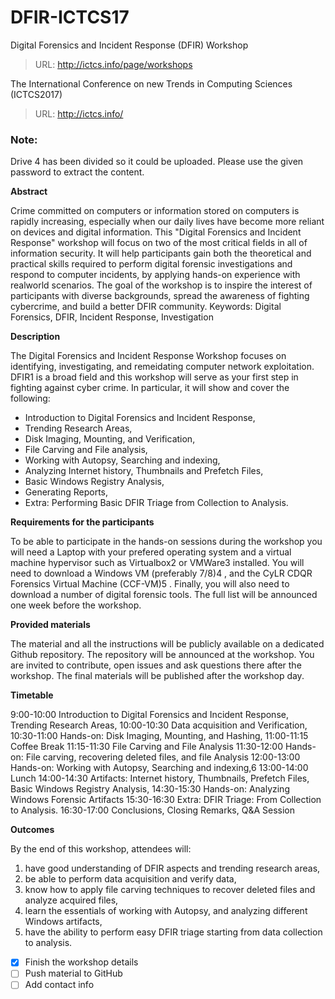 # DFIR-ICTCS17
Digital Forensics and Incident Response (DFIR) Workshop
> URL: http://ictcs.info/page/workshops

The International Conference on new Trends in Computing Sciences (ICTCS2017)
> URL: http://ictcs.info/


### Note:

Drive 4 has been divided so it could be uploaded. Please use the given password to extract the content.


**Abstract**

Crime committed on computers or information stored on computers is rapidly increasing, especially when our daily lives have become more reliant on devices and digital information. This "Digital Forensics and Incident Response" workshop will focus on two of the most critical fields in all of information security. It will help participants gain both the theoretical and practical skills required to perform digital forensic investigations and respond to computer incidents, by applying hands-on experience with realworld scenarios. The goal of the workshop is to inspire the interest of participants with diverse backgrounds, spread the awareness of fighting cybercrime, and build a better DFIR community. Keywords: Digital Forensics, DFIR, Incident Response, Investigation

**Description**

The Digital Forensics and Incident Response Workshop focuses on identifying, investigating, and remeidating computer network exploitation. DFIR1 is a broad field and this workshop will serve as your first step in fighting against cyber crime. In particular, it will show and cover the following:
- Introduction to Digital Forensics and Incident Response,
- Trending Research Areas,
- Disk Imaging, Mounting, and Verification,
- File Carving and File analysis,
- Working with Autopsy, Searching and indexing,
- Analyzing Internet history, Thumbnails and Prefetch Files,
- Basic Windows Registry Analysis,
- Generating Reports,
- Extra: Performing Basic DFIR Triage from Collection to Analysis.

**Requirements for the participants**

To be able to participate in the hands-on sessions during the workshop you will need a Laptop with your prefered operating system and a virtual machine hypervisor such as Virtualbox2 or VMWare3 installed. You will need to download a Windows VM (preferably 7/8)4 , and the CyLR CDQR Forensics Virtual Machine (CCF-VM)5 . Finally, you will also need to download a number of digital forensic tools. The full list will be announced one week before the workshop.

**Provided materials**

The material and all the instructions will be publicly available on a dedicated Github repository. The repository will be announced at the workshop. You are invited to contribute, open issues and ask questions there after the workshop. The final materials will be published after the workshop day.

**Timetable**

9:00-10:00 Introduction to Digital Forensics and Incident Response, Trending Research Areas,
10:00-10:30 Data acquisition and Verification,
10:30-11:00 Hands-on: Disk Imaging, Mounting, and Hashing,
11:00-11:15 Coffee Break
11:15-11:30 File Carving and File Analysis
11:30-12:00 Hands-on: File carving, recovering deleted files, and file Analysis
12:00-13:00 Hands-on: Working with Autopsy, Searching and indexing,6
13:00-14:00 Lunch
14:00-14:30 Artifacts: Internet history, Thumbnails, Prefetch Files, Basic Windows Registry Analysis,
14:30-15:30 Hands-on: Analyzing Windows Forensic Artifacts
15:30-16:30 Extra: DFIR Triage: From Collection to Analysis.
16:30-17:00 Conclusions, Closing Remarks, Q&A Session

**Outcomes**

By the end of this workshop, attendees will:
1. have good understanding of DFIR aspects and trending research areas,
2. be able to perform data acquisition and verify data,
3. know how to apply file carving techniques to recover deleted files and analyze acquired files,
4. learn the essentials of working with Autopsy, and analyzing different Windows artifacts,
5. have the ability to perform easy DFIR triage starting from data collection to analysis.


- [x] Finish the workshop details
- [ ] Push material to GitHub
- [ ] Add contact info
